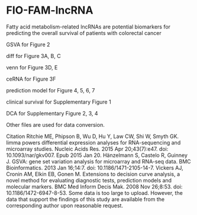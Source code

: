 # FIO-FAM-lncRNA
Fatty acid metabolism-related lncRNAs are potential biomarkers for predicting the overall survival of patients with colorectal cancer

GSVA for Figure 2

diff for Figure 3A, B, C

venn for Figure 3D, E

ceRNA for Figure 3F

prediction model for Figure 4, 5, 6, 7

clinical survival for Supplementary Figure 1

DCA for Supplementary Figure 2, 3, 4

Other files are used for data conversion.

Citation
Ritchie ME, Phipson B, Wu D, Hu Y, Law CW, Shi W, Smyth GK. limma powers differential expression analyses for RNA-sequencing and microarray studies. Nucleic Acids Res. 2015 Apr 20;43(7):e47. doi: 10.1093/nar/gkv007. Epub 2015 Jan 20. 
Hänzelmann S, Castelo R, Guinney J. GSVA: gene set variation analysis for microarray and RNA-seq data. BMC Bioinformatics. 2013 Jan 16;14:7. doi: 10.1186/1471-2105-14-7.
Vickers AJ, Cronin AM, Elkin EB, Gonen M. Extensions to decision curve analysis, a novel method for evaluating diagnostic tests, prediction models and molecular markers. BMC Med Inform Decis Mak. 2008 Nov 26;8:53. doi: 10.1186/1472-6947-8-53. 
Some data is too large to upload. However, the data that support the findings of this study are available from the corresponding author upon reasonable request.
